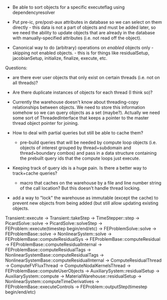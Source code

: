
* Be able to sort objects for a specific executeflag using dependencyresolver

* Put pre-ic, pre/post-aux attributes in database so we can select on them directly - this data is
  not a part of objects and must be added later, so we need the ability to update objects that are
  already in the database with manually-specified attributes (i.e. not read off the object).

* Canonical way to do (arbitrary) operations on  _enabled_ objects only - skipping not enabled objects. - this
  is for things like residualSetup, jacobianSetup, initialize, finalize, execute, etc.

Questions:
- are there ever user objects that only exist on certain threads (i.e. not on all threads)?
- Are there duplicate instances of objects for each thread (I think so)?
- Currently the warehouse doesn't know about threading-copy relationships between objects.  We
    need to store this information somehow so we can query objects as a set (maybe?).  Actually
    we need some sort of ThreadedInterface that keeps a pointer to the master thread object
    pointer for joining.

- How to deal with partial queries but still be able to cache them?
    - pre-build queries that will be needed by compute loop objects (i.e. objects of interest
        grouped by thread+subdomain and thread+boundary combos) and pass in a data structure
        containing the prebuilt query ids that the compute loops just execute.

- Keeping track of query ids is a huge pain.  Is there a better way to track+cache queries?
    - macro that caches on the warehouse by a file and line number string of the call location?
        But this doesn't handle thread locking.

- add a way to "lock" the warehouse as immutable (except the cache) to prevent new objects from
    being added (but still allow updating existing objects.

Transient::execute
    -> Transient::takeStep
        -> TimeStepper::step
            -> PicardSolve::solve
                -> PicardSolve::solveStep
                    -> FEProblem::execute(timestep begin/end/etc)
                    -> FEProblemSolve::solve
                        -> FEProblemBase::solve
                            -> NonlinearSystem::solve
                                -> FEProblemBase::computeResidualSys
                                    -> FEProblemBase::computeResidual
                                        -> FEProblemBase::computeResidualInternal
                                            -> FEProblemBase::computeResidualTags
                                                -> NonlinearSystemBase::computeResidualTags
                                                    -> NonlinearSystemBase::computeResidualInternal
                                                        -> ComputeResidualThread
                                                        -> ComputeFVFluxThread
                                                        -> ComputeNodalKernelsThread
                                            -> FEProblemBase::computeUserObjects
                                            -> AuxiliarySystem::residualSetup
                                            -> AuxiliarySystem::compute
                                            -> MaterialWarehouse::residualSetup
                                            -> NonlinearSystem::computeTimeDerivatives
                                            -> FEProblemBase::executeControls
                -> FEProblem::outputStep(timestep begin/end/etc)

